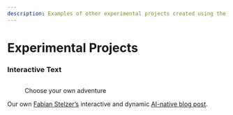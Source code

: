 ```yaml
---
description: Examples of other experimental projects created using the Glif API.
---
```


# Experimental Projects

### Interactive Text

<figure><img src="../../.gitbook/assets/Screenshot 2024-06-12 at 10.18.01 AM.png" alt=""><figcaption><p>Choose your own adventure</p></figcaption></figure>

Our own [Fabian Stelzer’s](https://glif.app/@fab1an) interactive and dynamic [AI-native blog post](https://glifblog.replit.app/).
